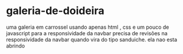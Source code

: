 # galeria-de-doideira
uma galeria em carrossel usando apenas html , css e um pouco de javascript para a responsividade da navbar
precisa de revisões na responsividade da navbar quando vira do tipo sanduiche. ela nao esta abrindo
